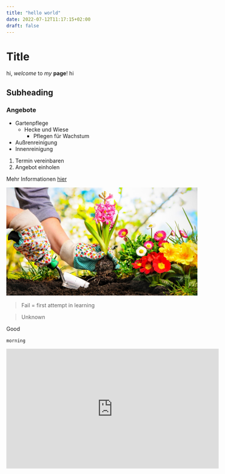 ```yaml
---
title: "hello world"
date: 2022-07-12T11:17:15+02:00
draft: false
---
```


# Title
<!--hi wie gehts-->
hi, *welcome* to _my_ **page**!
hi
## Subheading
### Angebote

* Gartenpflege
	* Hecke und Wiese
		* Pflegen für Wachstum
* Außrenreinigung
* Innenreinigung
1. Termin vereinbaren
2. Angebot einholen

Mehr Informationen [hier](https://uswitch.github.io/codef-syllabus/lesson-2/markdown/)

![Beispiele](Gartenarbeit.jpg)

> Fail = first attempt in learning

> Unknown

Good 
```
morning
```

<iframe width="560" height="315" src="https://www.youtube.com/embed/qyoWMOSLsYE" title="YouTube video player" frameborder="0" allow="accelerometer; autoplay; clipboard-write; encrypted-media; gyroscope; picture-in-picture" allowfullscreen></iframe>



